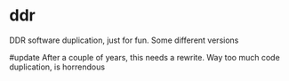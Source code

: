 # ddr
DDR software duplication, just for fun. Some different versions

#update
After a couple of years, this needs a rewrite. Way too much code duplication, is horrendous
